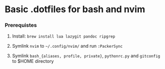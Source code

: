 
# Basic .dotfiles for bash and nvim

### Prerequistes
1. Install: `brew install lua lazygit pandoc ripgrep`

2. Symlink `nvim` to `~/.config/nvim/` and run `:PackerSync`

3. Symlink `bash_{aliases, profile, private}`, `pythonrc.py` and `gitconfig` to $HOME directory

